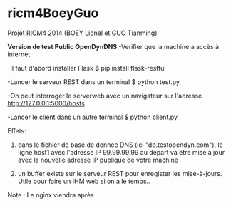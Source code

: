 ricm4BoeyGuo
============

Projet RICM4 2014 (BOEY Lionel et GUO Tianming)



****Version de test Public OpenDynDNS****
-Verifier que la machine a accès à internet

-Il faut d'abord installer Flask 
      $ pip install flask-restful
      
-Lancer le serveur REST dans un terminal
      $ python test.py 
      
-On peut interroger le serverweb avec un navigateur sur l'adresse http://127.0.0.1:5000/hosts
      
-Lancer le client dans un autre terminal
      $ python client.py
      
       
      
      
Effets: 

1) dans le fichier de base de donnée DNS (ici "db.testopendyn.com"), le ligne host1 avec l'adresse IP 99.99.99.99 au départ va être mise à jour avec la nouvelle adresse IP publique de votre machine
  
  2) un buffer existe sur le serveur REST pour enregister les mise-à-jours. Utile pour faire un IHM web si on a le temps..
  
  
  
Note : Le nginx viendra après
